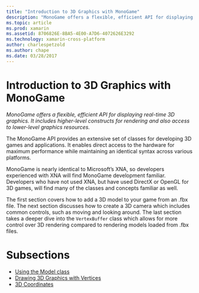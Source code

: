 ```yaml
---
title: "Introduction to 3D Graphics with MonoGame"
description: "MonoGame offers a flexible, efficient API for displaying real-time 3D graphics. It includes higher-level constructs for rendering and also access to lower-level graphics resources."
ms.topic: article
ms.prod: xamarin
ms.assetid: 8706826E-8BA5-4E00-A7D6-4072626E3292
ms.technology: xamarin-cross-platform
author: charlespetzold
ms.author: chape
ms.date: 03/28/2017
---
```


# Introduction to 3D Graphics with MonoGame

_MonoGame offers a flexible, efficient API for displaying real-time 3D graphics. It includes higher-level constructs for rendering and also access to lower-level graphics resources._

The MonoGame API provides an extensive set of classes for developing 3D games and applications. It enables direct access to the hardware for maximum performance while maintaining an identical syntax across various platforms.

MonoGame is nearly identical to Microsoft’s XNA, so developers experienced with XNA will find MonoGame development familiar. Developers who have not used XNA, but have used DirectX or OpenGL for 3D games, will find many of the classes and concepts familiar as well.

The first section covers how to add a 3D model to your game from an .fbx file. The next section discusses how to create a 3D camera which includes common controls, such as moving and looking around. The last section takes a deeper dive into the `VertexBuffer` class which allows for more control over 3D rendering compared to rendering models loaded from .fbx files.


# Subsections

- [Using the Model class](~/graphics-games/monogame/3d/part1.md)
- [Drawing 3D Graphics with Vertices](~/graphics-games/monogame/3d/part2.md)
- [3D Coordinates](~/graphics-games/monogame/3d/part3.md)